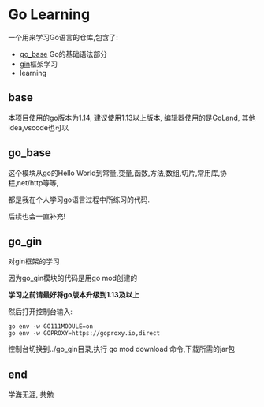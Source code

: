 # Go Learning

一个用来学习Go语言的仓库,包含了:

* [go_base](https://github.com/magiclz233/go_learning/tree/master/go_base) Go的基础语法部分
* [gin]()框架学习
* learning

## base

本项目使用的go版本为1.14, 建议使用1.13以上版本, 编辑器使用的是GoLand, 其他idea,vscode也可以


## go_base

这个模块从go的Hello World到常量,变量,函数,方法,数组,切片,常用库,协程,net/http等等,

都是我在个人学习go语言过程中所练习的代码.

后续也会一直补充!

## go_gin

对gin框架的学习

因为go_gin模块的代码是用go mod创建的

**学习之前请最好将go版本升级到1.13及以上**

然后打开控制台输入:

```cassandraql
go env -w GO111MODULE=on
go env -w GOPROXY=https://goproxy.io,direct
```

控制台切换到../go_gin目录,执行 go mod download 命令,下载所需的jar包

## end

学海无涯, 共勉